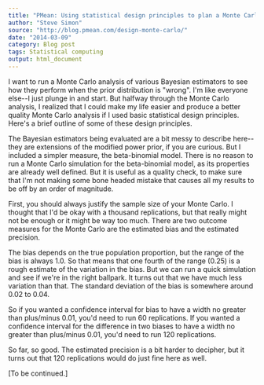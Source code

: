 ```yaml
---
title: "PMean: Using statistical design principles to plan a Monte Carlo analysis"
author: "Steve Simon"
source: "http://blog.pmean.com/design-monte-carlo/"
date: "2014-03-09"
category: Blog post
tags: Statistical computing
output: html_document
---
```


I want to run a Monte Carlo analysis of various Bayesian estimators to
see how they perform when the prior distribution is "wrong". I'm like
everyone else--I just plunge in and start. But halfway through the Monte
Carlo analysis, I realized that I could make my life easier and produce
a better quality Monte Carlo analysis if I used basic statistical design
principles. Here's a brief outline of some of these design
principles.

<!---More--->

The Bayesian estimators being evaluated are a bit messy to describe
here--they are extensions of the modified power prior, if you are
curious. But I included a simpler measure, the beta-binomial model.
There is no reason to run a Monte Carlo simulation for the beta-binomial
model, as its properties are already well defined. But it is useful as a
quality check, to make sure that I'm not making some bone headed mistake
that causes all my results to be off by an order of magnitude.

First, you should always justify the sample size of your Monte Carlo. I
thought that I'd be okay with a thousand replications, but that really
might not be enough or it might be way too much. There are two outcome
measures for the Monte Carlo are the estimated bias and the estimated
precision.

The bias depends on the true population proportion, but the range of the
bias is always 1.0. So that means that one fourth of the range (0.25) is
a rough estimate of the variation in the bias. But we can run a quick
simulation and see if we're in the right ballpark. It turns out that we
have much less variation than that. The standard deviation of the bias
is somewhere around 0.02 to 0.04.

So if you wanted a confidence interval for bias to have a width no
greater than plus/minus 0.01, you'd need to run 60 replications. If you
wanted a confidence interval for the difference in two biases to have a
width no greater than plus/minus 0.01, you'd need to run 120
replications.

So far, so good. The estimated precision is a bit harder to decipher,
but it turns out that 120 replications would do just fine here as well.

\[To be continued.\]


